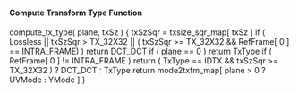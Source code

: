 #### Compute Transform Type Function

<div class="syntax">
compute_tx_type( plane, txSz ) {
    txSzSqr = txsize_sqr_map[ txSz ]
    if ( Lossless ||
         txSzSqr > TX_32X32 ||
         ( txSzSqr >= TX_32X32 && RefFrame[ 0 ] == INTRA_FRAME) )
        return DCT_DCT
    if ( plane == 0 )
        return TxType
    if ( RefFrame[ 0 ] != INTRA_FRAME )
        return ( TxType == IDTX && txSzSqr >= TX_32X32 ) ? DCT_DCT : TxType
    return mode2txfm_map[ plane > 0 ? UVMode : YMode ]
}
</div>
